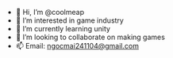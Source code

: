 - 👋 Hi, I’m @coolmeap
- 👀 I’m interested in game industry
- 🌱 I’m currently learning unity
- 💞️ I’m looking to collaborate on making games
- 📫 Email: ngocmai241104@gmail.com

<!---
coolmeap/coolmeap is a ✨ special ✨ repository because its `README.md` (this file) appears on your GitHub profile.
You can click the Preview link to take a look at your changes.
--->
